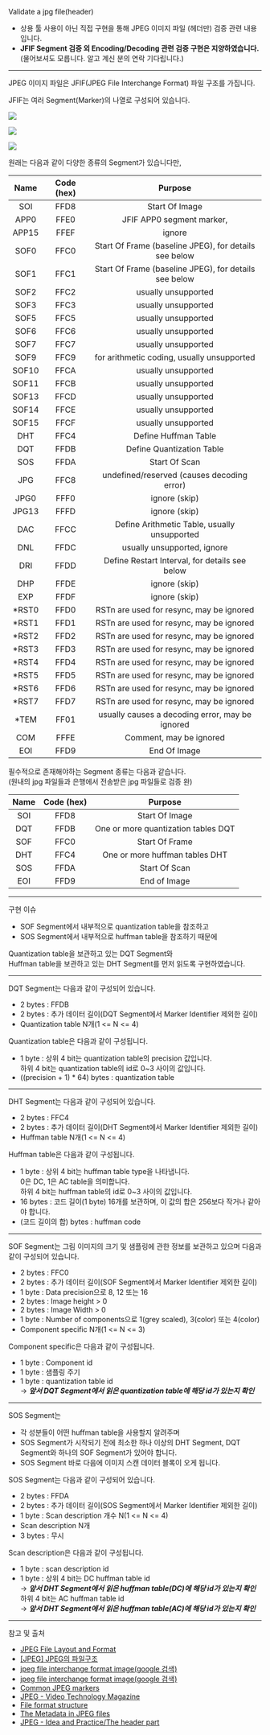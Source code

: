 Validate a jpg file(header)

* 상용 툴 사용이 아닌 직접 구현을 통해 JPEG 이미지 파일 (헤더만) 검증 관련 내용입니다.
* **JFIF Segment 검증 외 Encoding/Decoding 관련 검증 구현은 지양하였습니다.**  
(물어보셔도 모릅니다. 알고 계신 분의 연락 기다립니다.)

***

JPEG 이미지 파일은 JFIF(JPEG File Interchange Format) 파일 구조를 가집니다.

JFIF는 여러 Segment(Marker)의 나열로 구성되어 있습니다.

![](http://cfile26.uf.tistory.com/image/14091A1B4ACF482B6C8228)

![](https://ih1.redbubble.net/image.34570367.6973/flat,800x800,075,f.u1.jpg)

![](http://old.honeynet.org/scans/scan26/sol/claus/figure4.jpg)

원래는 다음과 같이 다양한 종류의 Segment가 있습니다만,

| Name | Code (hex) | Purpose |
| :---: | :---: | :---: |
| SOI | FFD8 | Start Of Image |
| APP0 | FFE0 | JFIF APP0 segment marker, |
| APP15 | FFEF | ignore |
| SOF0 | FFC0 | Start Of Frame (baseline JPEG), for details see below |
| SOF1 | FFC1 | Start Of Frame (baseline JPEG), for details see below |
| SOF2 | FFC2 | usually unsupported |
| SOF3 | FFC3 | usually unsupported |
| SOF5 | FFC5 | usually unsupported |
| SOF6 | FFC6 | usually unsupported |
| SOF7 | FFC7 | usually unsupported |
| SOF9 | FFC9 | for arithmetic coding, usually unsupported |
| SOF10 | FFCA | usually unsupported |
| SOF11 | FFCB | usually unsupported |
| SOF13 | FFCD | usually unsupported |
| SOF14 | FFCE | usually unsupported |
| SOF15 | FFCF | usually unsupported |
| DHT | FFC4 | Define Huffman Table |
| DQT | FFDB | Define Quantization Table |
| SOS | FFDA | Start Of Scan |
| JPG | FFC8 | undefined/reserved (causes decoding error) |
| JPG0 | FFF0 | ignore (skip) |
| JPG13 | FFFD | ignore (skip) |
| DAC | FFCC | Define Arithmetic Table, usually unsupported |
| DNL | FFDC | usually unsupported, ignore |
| DRI | FFDD | Define Restart Interval, for details see below |
| DHP | FFDE | ignore (skip) |
| EXP | FFDF | ignore (skip) |
| *RST0 | FFD0 | RSTn are used for resync, may be ignored |
| *RST1 | FFD1 | RSTn are used for resync, may be ignored |
| *RST2 | FFD2 | RSTn are used for resync, may be ignored |
| *RST3 | FFD3 | RSTn are used for resync, may be ignored |
| *RST4 | FFD4 | RSTn are used for resync, may be ignored |
| *RST5 | FFD5 | RSTn are used for resync, may be ignored |
| *RST6 | FFD6 | RSTn are used for resync, may be ignored |
| *RST7 | FFD7 | RSTn are used for resync, may be ignored |
| *TEM | FF01 | usually causes a decoding error, may be ignored |
| COM | FFFE | Comment, may be ignored   |
| EOI | FFD9 | End Of Image |


필수적으로 존재해야하는 Segment 종류는 다음과 같습니다.  
(원내의 jpg 파일들과 은행에서 전송받은 jpg 파일들로 검증 완)

| Name | Code (hex) | Purpose |
| :---: | :---: | :---: |
| SOI | FFD8 | Start Of Image |
| DQT | FFDB | One or more quantization tables DQT |
| SOF | FFC0 | Start Of Frame |
| DHT | FFC4 | One or more huffman tables DHT |
| SOS | FFDA | Start Of Scan |
| EOI | FFD9 | End of Image |

***

구현 이슈

* SOF Segment에서 내부적으로 quantization table을 참조하고
* SOS Segment에서 내부적으로 huffman table을 참조하기 때문에

Quantization table을 보관하고 있는 DQT Segment와  
Huffman table을 보관하고 있는 DHT Segment를 먼저 읽도록 구현하였습니다.

***

DQT Segment는 다음과 같이 구성되어 있습니다.
* 2 bytes : FFDB
* 2 bytes : 추가 데이터 길이(DQT Segment에서 Marker Identifier 제외한 길이)
* Quantization table N개(1 <= N <= 4)

Quantization table은 다음과 같이 구성됩니다.
* 1 byte : 상위 4 bit는 quantization table의 precision 값입니다.  
하위 4 bit는 quantization table의 id로 0~3  사이의 값입니다.
* ((precision + 1) * 64) bytes : quantization table

***

DHT Segment는 다음과 같이 구성되어 있습니다.
* 2 bytes : FFC4
* 2 bytes : 추가 데이터 길이(DHT Segment에서 Marker Identifier 제외한 길이)
* Huffman table N개(1 <= N <= 4)

Huffman table은 다음과 같이 구성됩니다.
* 1 byte : 상위 4 bit는 huffman table type을 나타냅니다.  
0은 DC, 1은 AC table을 의미합니다.  
하위 4 bit는 huffman table의 id로 0~3  사이의 값입니다.
* 16 bytes : 코드 길이(1 byte) 16개를 보관하며, 이 값의 합은 256보다 작거나 같아야 합니다.
* (코드 길이의 합) bytes : huffman code

***

SOF Segment는 그림 이미지의 크기 및 샘플링에 관한 정보를 보관하고 있으며 다음과 같이 구성되어 있습니다.
* 2 bytes : FFC0
* 2 bytes : 추가 데이터 길이(SOF Segment에서 Marker Identifier 제외한 길이)
* 1 byte : Data precision으로 8, 12 또는 16
* 2 bytes : Image height > 0
* 2 bytes : Image Width > 0
* 1 byte : Number of components으로 1(grey scaled), 3(color) 또는 4(color)
* Component specific N개(1 <= N <= 3)

Component specific은 다음과 같이 구성됩니다.
* 1 byte : Component id
* 1 byte : 샘플링 주기
* 1 byte : quantization table id  
-> **_앞서 DQT Segment에서 읽은 quantization table에 해당 id가 있는지 확인_**

***

SOS Segment는
* 각 성분들이 어떤 huffman table을 사용할지 알려주며
* SOS Segment가 시작되기 전에 최소한 하나 이상의 DHT Segment, DQT Segment와 하나의 SOF Segment가 있어야 합니다.
* SOS Segment 바로 다음에 이미지 스캔 데이터 블록이 오게 됩니다.

SOS Segment는 다음과 같이 구성되어 있습니다.
* 2 bytes : FFDA
* 2 bytes : 추가 데이터 길이(SOS Segment에서 Marker Identifier 제외한 길이)
* 1 byte : Scan description 개수 N(1 <= N <= 4)
* Scan description N개
* 3 bytes : 무시

Scan description은 다음과 같이 구성됩니다.
* 1 byte : scan description id
* 1 byte : 상위 4 bit는 DC huffman table id  
-> **_앞서 DHT Segment에서 읽은 huffman table(DC)에 해당 id가 있는지 확인_**  
하위 4 bit는 AC huffman table id  
-> **_앞서 DHT Segment에서 읽은 huffman table(AC)에 해당 id가 있는지 확인_**

***

참고 및 출처
* [JPEG File Layout and Format](http://vip.sugovica.hu/Sardi/kepnezo/JPEG%20File%20Layout%20and%20Format.htm)
* [[JPEG] JPEG의 파일구조](http://cometkorea.tistory.com/56)
* [jpeg file interchange format image(google 검색)](https://ih1.redbubble.net/image.34570367.6973/flat,800x800,075,f.u1.jpg)
* [jpeg file interchange format image(google 검색)](http://old.honeynet.org/scans/scan26/sol/claus/figure4.jpg)
* [Common JPEG markers](http://www.digicamsoft.com/itu/itu-t81-36.html)
* [JPEG - Video Technology Magazine](http://www.videotechnology.com/jpeg/j1.html)
* [File format structure](https://en.wikipedia.org/wiki/JPEG_File_Interchange_Format)
* [The Metadata in JPEG files](http://dev.exiv2.org/projects/exiv2/wiki/The_Metadata_in_JPEG_files)
* [JPEG - Idea and Practice/The header part](https://en.wikibooks.org/wiki/JPEG_-_Idea_and_Practice/The_header_part)
